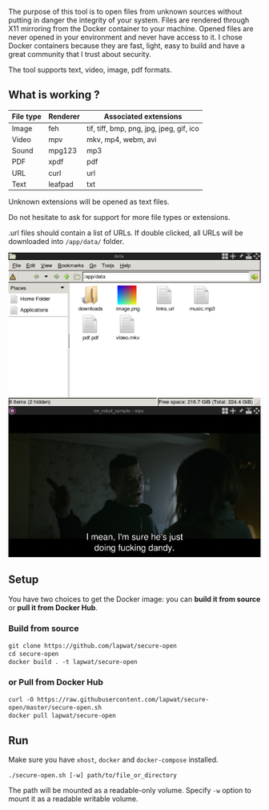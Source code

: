The purpose of this tool is to open files from unknown sources without putting in danger the integrity of your system. Files are rendered through X11 mirroring from the Docker container to your machine. Opened files are never opened in your environment and never have access to it. I chose Docker containers because they are fast, light, easy to build and have a great community that I trust about security.

The tool supports text, video, image, pdf formats.

## What is working ?

File type | Renderer | Associated extensions
--- | --- | ---
Image | feh | tif, tiff, bmp, png, jpg, jpeg, gif, ico
Video | mpv | mkv, mp4, webm, avi
Sound | mpg123 | mp3
PDF | xpdf | pdf
URL | curl | url
Text | leafpad | txt

Unknown extensions will be opened as text files.

Do not hesitate to ask for support for more file types or extensions.

.url files should contain a list of URLs. If double clicked, all URLs will be downloaded into `/app/data/` folder.

![Screenshot](screenshot.png)

## Setup

You have two choices to get the Docker image: you can **build it from source** or **pull it from Docker Hub**.

### Build from source

```
git clone https://github.com/lapwat/secure-open
cd secure-open
docker build . -t lapwat/secure-open
```

### or Pull from Docker Hub

```
curl -O https://raw.githubusercontent.com/lapwat/secure-open/master/secure-open.sh
docker pull lapwat/secure-open
```

## Run

Make sure you have `xhost`, `docker` and `docker-compose` installed.

```
./secure-open.sh [-w] path/to/file_or_directory
```

The path will be mounted as a readable-only volume. Specify `-w` option to mount it as a readable writable volume.
